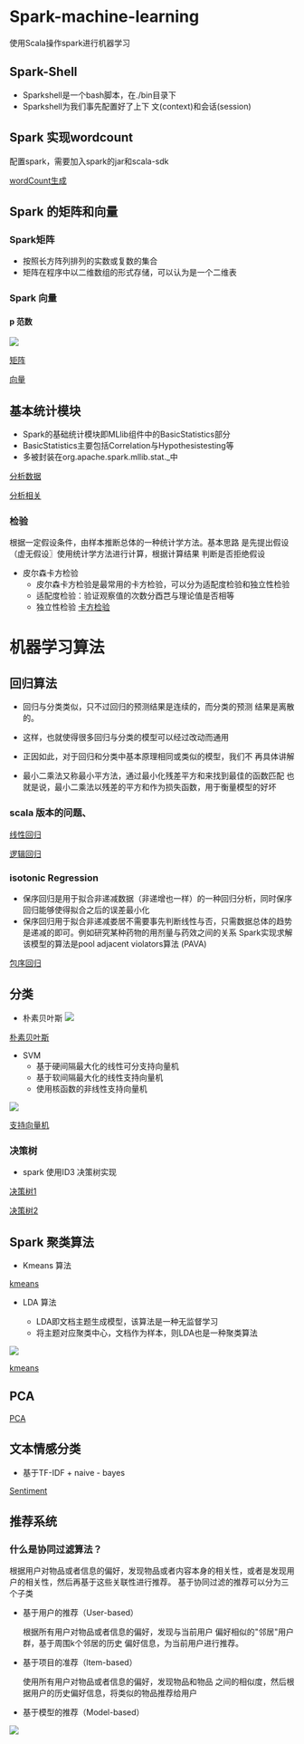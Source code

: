 # Spark-machine-learning
使用Scala操作spark进行机器学习


## Spark-Shell

- Sparkshell是一个bash脚本，在./bin目录下 
- Sparkshell为我们事先配置好了上下 文(context)和会话(session)


## Spark 实现wordcount
配置spark，需要加入spark的jar和scala-sdk

[wordCount生成](./src/WordCount.scala)

## Spark 的矩阵和向量

### Spark矩阵

- 按照长方阵列排列的实数或复数的集合 
- 矩阵在程序中以二维数组的形式存储，可以认为是一个二维表


### Spark 向量

#### p 范数

![](./photo/01.png)

[矩阵](./src/Matrix.scala)

[向量](./src/Vector.scala)

## 基本统计模块
- Spark的基础统计模块即MLlib组件中的BasicStatistics部分 
- BasicStatistics主要包括CorreIation与Hypothesistesting等 
- 多被封装在org.apache.spark.mllib.stat._中

[分析数据](./src/dataAnalyse.scala)

[分析相关](./src/cor_test.scala)

### 检验
根据一定假设条件，由样本推断总体的一种统计学方法。基本思路 是先提出假设（虚无假设〗使用统计学方法进行计算，根据计算结果 判断是否拒绝假设

- 皮尔森卡方检验 
    - 皮尔森卡方检验是最常用的卡方检验，可以分为适配度检验和独立性检验 
    - 适配度检验：验证观察值的次数分酉芑与理论值是否相等
    - 独立性检验
[卡方检验](./src/chi2_test.scala)


# 机器学习算法
## 回归算法

- 回归与分类类似，只不过回归的预测结果是连续的，而分类的预测 结果是离散的。

- 这样，也就使得很多回归与分类的模型可以经过改动而通用 
- 正因如此，对于回归和分类中基本原理相同或类似的模型，我们不 再具体讲解

- 最小二乘法又称最小平方法，通过最小化残差平方和来找到最佳的函数匹配 也就是说，最小二乘法以残差的平方和作为损失函数，用于衡量模型的好坏

### scala 版本的问题、

[线性回归](./src/LR.scala)

[逻辑回归](./src/LR.scala)

### isotonic Regression
- 保序回归是用于拟合非递减数据（非递增也一样）的一种回归分析，同时保序回归能够使得拟合之后的误差最小化
- 保序回归用于拟合非递减娄居不需要事先判断线性与否，只需数据总体的趋势是递减的即可。例如研究某种药物的用剂量与药效之间的关系
Spark实现求解该模型的算法是pool adjacent violators算法 (PAVA)

[包序回归](./src/isotonic.scala)


## 分类
- 朴素贝叶斯
![](./photo/02.png)

[朴素贝叶斯](./src/naive_bayes.scala)

- SVM
    - 基于硬间隔最大化的线性可分支持向量机 
    - 基于软间隔最大化的线性支持向量机 
    - 使用核函数的非线性支持向量机

![](./photo/03.png)

[支持向量机](./src/SVM.scala)

### 决策树
- spark 使用ID3 决策树实现

[决策树1](./src/DecisionTree.scala)
   
[决策树2](./src/DT2.scala)


## Spark 聚类算法

- Kmeans 算法

[kmeans](./src/kmeans.scala)

- LDA 算法
 
    - LDA即文档主题生成模型，该算法是一种无监督学习 
    - 将主题对应聚类中心，文档作为样本，则LDA也是一种聚类算法
    

![](./photo/04.png)

[kmeans](./src/LDA.scala)

## PCA 

[PCA](./src/PCA.scala)


## 文本情感分类

- 基于TF-IDF + naive - bayes

[Sentiment](./src/Sentiment.scala)

## 推荐系统

### 什么是协同过滤算法？ 
根据用户对物品或者信息的偏好，发现物品或者内容本身的相关性，或者是发现用户的相关性，然后再基于这些关联性进行推荐。 
基于协同过滤的推荐可以分为三个子类
- 基于用户的推荐（User-based）

    根据所有用户对物品或者信息的偏好，发现与当前用户 偏好相似的"邻居"用户群，基于周围k个邻居的历史 偏好信息，为当前用户进行推荐。 

- 基于项目的准荐（ltem-based） 

    使用所有用户对物品或者信息的偏好，发现物品和物品 之间的相似度，然后根据用户的历史偏好信息，将类似的物品推荐给用户

- 基于模型的推荐（Model-based）

![](./photo/05.png)